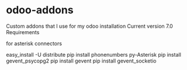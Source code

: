 odoo-addons
============

Custom addons that I use for my odoo installation Current version 7.0
Requirements

for asterisk connectors

easy_install -U distribute
pip install phonenumbers py-Asterisk
pip install gevent_psycopg2
pip install gevent
pip install gevent_socketio
